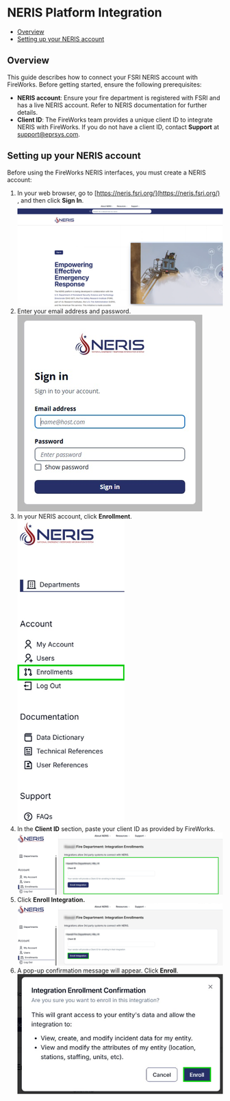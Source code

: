 # NERIS Platform Integration

- [Overview](#overview)
- [Setting up your NERIS account](#setting-up-your-neris-account)

## Overview

This guide describes how to connect your FSRI NERIS account with FireWorks. Before getting started, ensure the following prerequisites:

- **NERIS account**: Ensure your fire department is registered with FSRI and has a live NERIS account. Refer to NERIS documentation for further details.
- **Client ID**: The FireWorks team provides a unique client ID to integrate NERIS with FireWorks. If you do not have a client ID, contact **Support** at [support@eprsys.com](mailto:support@eprsys.com).

## Setting up your NERIS account

Before using the FireWorks NERIS interfaces, you must create a NERIS account:

1. In your web browser, go to [https://neris.fsri.org/](https://neris.fsri.org/) , and then click **Sign In**.![image-20250506-092226.png](./attachments/image-20250506-092226.png)
2. Enter your email address and password.![69cd86d2-5688-4864-8d7c-459823d33f7a.png](./attachments/69cd86d2-5688-4864-8d7c-459823d33f7a.png)
3. In your NERIS account, click **Enrollment**.![image-20250506-092924.png](./attachments/image-20250506-092924.png)
4. In the **Client ID** section, paste your client ID as provided by FireWorks.![image-20250506-093211.png](./attachments/image-20250506-093211.png)
5. Click **Enroll Integration.**![image-20250506-093259.png](./attachments/image-20250506-093259.png)
6. A pop-up confirmation message will appear. Click **Enroll**.![image-20250506-093423.png](./attachments/image-20250506-093423.png)